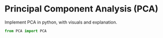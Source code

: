 # Principal Component Analysis (PCA)
Implement PCA in python, with visuals and explanation.


```python
from PCA import PCA
```


```python

```
